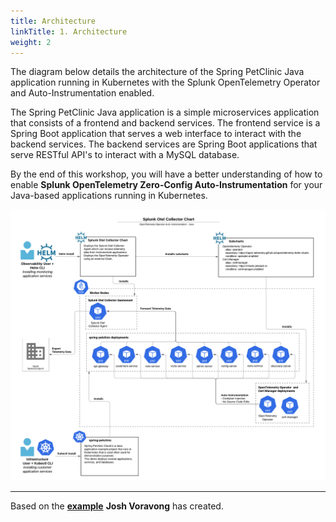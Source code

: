 ```yaml
---
title: Architecture
linkTitle: 1. Architecture
weight: 2
---
```


The diagram below details the architecture of the Spring PetClinic Java application running in Kubernetes with the Splunk OpenTelemetry Operator and Auto-Instrumentation enabled.

The Spring PetClinic Java application is a simple microservices application that consists of a frontend and backend services. The frontend service is a Spring Boot application that serves a web interface to interact with the backend services. The backend services are Spring Boot applications that serve RESTful API's to interact with a MySQL database.

By the end of this workshop, you will have a better understanding of how to enable **Splunk OpenTelemetry Zero-Config Auto-Instrumentation** for your Java-based applications running in Kubernetes.

![Splunk Otel Architecture](../images/auto-instrumentation-java-diagram.png)

---
Based on the [**example**](https://github.com/signalfx/splunk-otel-collector-chart/blob/main/examples/enable-operator-and-auto-instrumentation/spring-petclinic-java.md) **Josh Voravong** has created.

